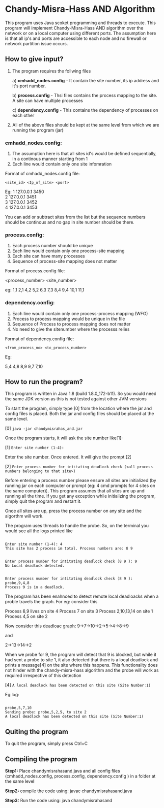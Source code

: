 # Chandy-Misra-Hass AND Algorithm #


This program uses Java scoket programming and threads to execute. This program will implement Chandy-Misra-Hass AND algorithm over the network or on a local computer using different ports. The assumption here is that all ip's and ports are accessible to each node and no firewall or network partition issue occurs.


## How to give input? ##

1. The program requires the follwing files

	a) **cmhadd_nodes.config** - It contain the site number, its ip address and it's port number.
	
	b) **process.config** - Thsi files contains the process mapping to the site. A site can have multiple processes
	
	c) **dependency.config** - This contains the dependency of processes on each other

2. All of the above files should be kept at the same level from which we are running the program (jar)

### cmhadd_nodes.config: ###

1. The assumption here is that all sites id's would be defined sequentially, in a continous manner starting from 1
2. Each line would contain only one site infomration

Format of cmhadd_nodes.config file:

```<site_id> <Ip_of_site> <port>```

Eg:
1 127.0.0.1 3450<br/>
2 127.0.0.1 3451<br/>
3 127.0.0.1 3452<br/>
4 127.0.0.1 3453<br/>

You can add or subtract sites from the list but the sequence numbers should be continous and no gap in site number should be there.

### process.config: ###

1. Each process number should be unique
2. Each line would contain only one process-site mapping
3. Each site can have many processes
4. Sequence of process-site mapping does not matter

Format of process.config file:

<process_number> <site_number>

eg:
1,1
2,1
4,2
5,2
6,3
7,3
8,4
9,4
10,1
11,1


### dependency.config: ###

1. Each line would contain only one process-process mapping (WFG)
2. Process to process mapping would be unique in the file
3. Sequence of Process to process mapping does not matter
4. No need to give the sitenumber where the processs relies

Format of dependency.config file:

```<from_process_no> <to_process_number>```

Eg:

5,4
4,8
8,9
9,7
7,10



## How to run the program? ##

This program is written in Java 1.8 (build 1.8.0_172-b11). So you would need the same JDK version as this is not tested against other JVM versions

To start the program, simply type [0] from the location where the jar and config files is placed. Both the jar and config files should be placed at the same level.

[0] ```java -jar chandymisrahas_and.jar```

Once the program starts, it will ask the site number like[1]:

[1] ```Enter site number (1-4):```

Enter the site  number. Once entered. It will give the prompt [2]

[2] ```Enter process number for intitating deadlock check (<all process numbers belonging to that site>)```

Before entering a process number please ensure all sites are initialized (by running jar on each computer or prompt (eg: 4 cmd prompts for 4 sites on the same computer)). This program assumes that all sites are up and running all the time. If you get any exception while initializing the program, simply quit the program and restart it.

Once all sites are up, press the process number on any site and the algorthm will work.

The program uses threads to handle the probe. So, on the terminal you would see all the logs printed like 

```

Enter site number (1-4): 4
This site has 2 process in total. Process numbers are: 8 9


Enter process number for intitating deadlock check (8 9 ): 9
No Local deadlock detected.


Enter process number for intitating deadlock check (8 9 ):
probe,9,4,8
Process 9 is in a deadlock.

```


The program has been enahnced to detect remote local deadloacks when a proble travels the graph. For eg: consider this

Process 8,9 lives on site 4
Process 7 on site 3
Process 2,10,13,14 on site 1
Process 4,5 on site 2

Now consider this deadloac graph:
9->7->10->2->5->4->8->9

and

2->13->14->2

When we probe for 9, the program will detect that 9 is blocked, but while it had sent a probe to site 1, it also detected that there is a local deadlock and prints a message[4] on the site where this happens. This functionality does not hinder with the chandy-misra-hass algorithm and the probe will work as required irrespective of this detection

[4] ```A local deadlock has been detected on this site (Site Number:1)```

Eg log:

```

probe,5,7,10
Sending probe: probe,5,2,5, to site 2
A local deadlock has been detected on this site (Site Number:1)

```


## Quiting the program ##
To quit the program, simply press Ctrl+C


## Compiling the program ##

**Step1:** Place chandymisrahasand.java and all config files (cmhadd_nodes.config, process.config, dependency.config ) in a folder at the same level

**Step2:** compile the code using: javac chandymisrahasand.java

**Step3:** Run the code using: java chandymisrahasand

